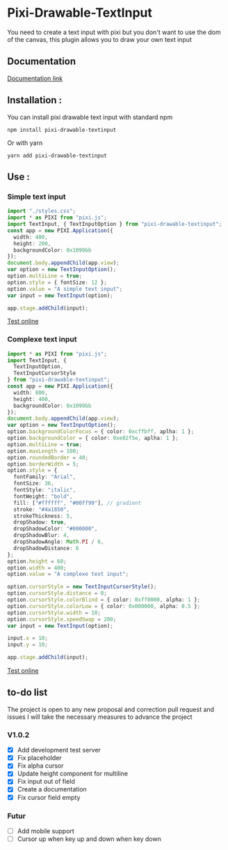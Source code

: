 # Pixi-Drawable-TextInput
 You need to create a text input with pixi but you don't want to use the dom of the canvas, this plugin allows you to draw your own text input

## Documentation

[Documentation link](https://www.craphael.fr/pixi/index.html)

## Installation :

You can install pixi drawable text input with standard npm

`npm install pixi-drawable-textinput`

Or with yarn

`yarn add pixi-drawable-textinput`


## Use :

### Simple text input
```typescript
import "./styles.css";
import * as PIXI from "pixi.js";
import TextInput, { TextInputOption } from "pixi-drawable-textinput";
const app = new PIXI.Application({
  width: 400,
  height: 200,
  backgroundColor: 0x1099bb
});
document.body.appendChild(app.view);
var option = new TextInputOption();
option.multiLine = true;
option.style = { fontSize: 12 };
option.value = "A simple text input";
var input = new TextInput(option);

app.stage.addChild(input);
```

[Test online](https://codesandbox.io/s/simple-pixi-textinput-6dk8b)

### Complexe text input

```typescript
import * as PIXI from "pixi.js";
import TextInput, {
  TextInputOption,
  TextInputCursorStyle
} from "pixi-drawable-textinput";
const app = new PIXI.Application({
  width: 800,
  height: 400,
  backgroundColor: 0x1099bb
});
document.body.appendChild(app.view);
var option = new TextInputOption();
option.backgroundColorFocus = { color: 0xcffbff, aplha: 1 };
option.backgroundColor = { color: 0xe02f5e, aplha: 1 };
option.multiLine = true;
option.maxLength = 100;
option.roundedBorder = 40;
option.borderWidth = 5;
option.style = {
  fontFamily: "Arial",
  fontSize: 36,
  fontStyle: "italic",
  fontWeight: "bold",
  fill: ["#ffffff", "#00ff99"], // gradient
  stroke: "#4a1850",
  strokeThickness: 5,
  dropShadow: true,
  dropShadowColor: "#000000",
  dropShadowBlur: 4,
  dropShadowAngle: Math.PI / 6,
  dropShadowDistance: 6
};
option.height = 60;
option.width = 400;
option.value = "A complexe text input";

option.cursorStyle = new TextInputCursorStyle();
option.cursorStyle.distance = 0;
option.cursorStyle.colorBlind = { color: 0xff0000, alpha: 1 };
option.cursorStyle.colorLow = { color: 0x000000, alpha: 0.5 };
option.cursorStyle.width = 10;
option.cursorStyle.speedSwap = 200;
var input = new TextInput(option);

input.x = 10;
input.y = 10;

app.stage.addChild(input);

```

[Test online](https://codesandbox.io/s/complexe-pixi-textinput-zwmtw)

## to-do list

The project is open to any new proposal and correction pull request and issues I will take the necessary measures to advance the project

### V1.0.2

- [x] Add development test server
- [x] Fix placeholder
- [x] Fix alpha cursor
- [x] Update height component for multiline
- [x] Fix input out of field
- [x] Create a documentation
- [x] Fix cursor field empty

### Futur

- [ ] Add mobile support
- [ ] Cursor up when key up and down when key down
